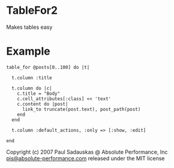 TableFor2
=========

Makes tables easy


Example
=======

    table_for @posts[0..100] do |t| 

      t.column :title

      t.column do |c|
        c.title = "Body"
        c.cell_attributes[:class] << 'text'
        c.content do |post|
          link_to truncate(post.text), post_path(post)
        end
      end

      t.column :default_actions, :only => [:show, :edit]

    end


Copyright (c) 2007 Paul Sadauskas @ Absolute Performance, Inc
pjs@absolute-performance.com
released under the MIT license
